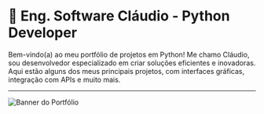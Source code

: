 # 🐍 Eng. Software Cláudio - Python Developer

Bem-vindo(a) ao meu portfólio de projetos em Python! Me chamo Cláudio, sou desenvolvedor especializado em criar soluções eficientes e inovadoras. Aqui estão alguns dos meus principais projetos, com interfaces gráficas, integração com APIs e muito mais.


---

![Banner do Portfólio](URL_DA_IMAGEM) <!-- Opcional, pode adicionar uma URL de imagem para o banner aqui -->
